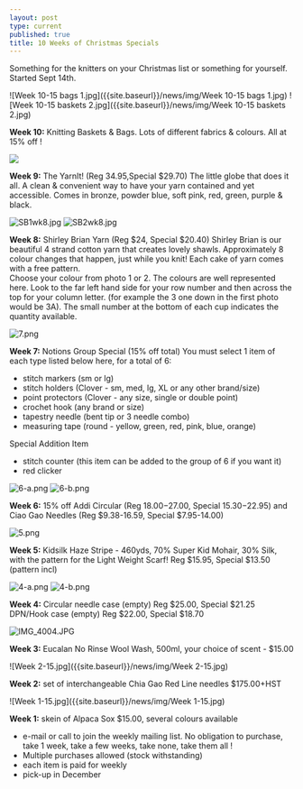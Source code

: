 ```yaml
---
layout: post
type: current
published: true
title: 10 Weeks of Christmas Specials
---
```


Something for the knitters on your Christmas list or something for yourself. Started Sept 14th.

![Week 10-15 bags 1.jpg]({{site.baseurl}}/news/img/Week 10-15 bags 1.jpg)
![Week 10-15 baskets 2.jpg]({{site.baseurl}}/news/img/Week 10-15 baskets 2.jpg)

**Week 10:** Knitting Baskets & Bags.
Lots of different fabrics & colours. All at 15% off !

![]({{site.baseurl}}/news/img/Yarn%20It.jpg)

**Week 9:** The YarnIt! (Reg 34.95,Special $29.70)
The little globe that does it all.  A clean & convenient way to have your yarn contained and yet accessible. Comes in bronze, powder blue, soft pink, red, green, purple & black.

![SB1wk8.jpg]({{site.baseurl}}/news/img/SB1wk8.jpg)
![SB2wk8.jpg]({{site.baseurl}}/news/img/SB2wk8.jpg)

**Week 8:** Shirley Brian Yarn (Reg $24, Special $20.40)
Shirley Brian is our beautiful 4 strand cotton yarn that creates lovely shawls.  Approximately 8 colour changes that happen, just while you knit!  Each cake of yarn comes with a free pattern.  
Choose your colour from photo 1 or 2. The colours are well represented here.  Look to the far left hand side for your row number and then across the top for your column letter.  (for example the 3 one down in the first photo would be 3A).  The small number at the bottom of each cup indicates the quantity available.

![7.png]({{site.baseurl}}/news/img/7.png)

**Week 7:** Notions Group Special (15% off total)
You must select 1 item of each type listed below here, for a total of 6:

- stitch markers (sm or lg)
- stitch holders (Clover - sm, med, lg, XL or any other brand/size)
- point protectors (Clover - any size, single or double point)
- crochet hook (any brand or size)
- tapestry needle (bent tip or 3 needle combo)
- measuring tape (round - yellow, green, red, pink, blue, orange)

Special Addition Item

- stitch counter (this item can be added to the group of 6 if you want it)
- red clicker

<div class="clearfix"></div>

![6-a.png]({{site.baseurl}}/news/img/6-a.png)
![6-b.png]({{site.baseurl}}/news/img/6-b.png)

**Week 6:** 15% off Addi Circular (Reg $18.00-$27.00, Special $15.30-$22.95) and Ciao Gao Needles (Reg $9.38-16.59, Special $7.95-14.00)

<div class="clearfix"></div>

![5.png]({{site.baseurl}}/news/img/5.png)

**Week 5:** Kidsilk Haze Stripe - 460yds, 70% Super Kid Mohair, 30% Silk, with the pattern for the Light Weight Scarf! Reg $15.95, Special $13.50 (pattern incl)

<div class="clearfix"></div>

![4-a.png]({{site.baseurl}}/news/img/4-a.png)
![4-b.png]({{site.baseurl}}/news/img/4-b.png)

**Week 4:** Circular needle case (empty) Reg $25.00, Special $21.25
DPN/Hook case (empty) Reg $22.00, Special $18.70

<div class="clearfix"></div>

![IMG_4004.JPG]({{site.baseurl}}/news/img/IMG_4004.JPG)

**Week 3:** Eucalan No Rinse Wool Wash, 500ml, your choice of scent - $15.00

<div class="clearfix"></div>

![Week 2-15.jpg]({{site.baseurl}}/news/img/Week 2-15.jpg)

**Week 2:** set of interchangeable Chia Gao Red Line needles $175.00+HST

<div class="clearfix"></div>

![Week 1-15.jpg]({{site.baseurl}}/news/img/Week 1-15.jpg)

**Week 1:** skein of Alpaca Sox $15.00, several colours available

<div class="clearfix"></div>

- e-mail or call to join the weekly mailing list. No obligation to purchase, take 1 week, take a few weeks, take none, take them all !  
- Multiple purchases allowed (stock withstanding)
- each item is paid for weekly
- pick-up in December
